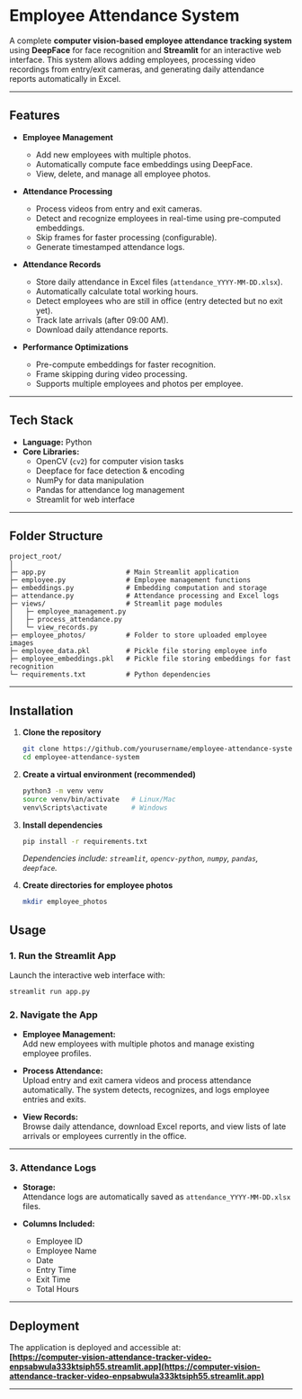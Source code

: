 # Employee Attendance System 

A complete **computer vision-based employee attendance tracking system** using **DeepFace** for face recognition and **Streamlit** for an interactive web interface. This system allows adding employees, processing video recordings from entry/exit cameras, and generating daily attendance reports automatically in Excel.

---

## Features

- **Employee Management**
  - Add new employees with multiple photos.
  - Automatically compute face embeddings using DeepFace.
  - View, delete, and manage all employee photos.

- **Attendance Processing**
  - Process videos from entry and exit cameras.
  - Detect and recognize employees in real-time using pre-computed embeddings.
  - Skip frames for faster processing (configurable).
  - Generate timestamped attendance logs.

- **Attendance Records**
  - Store daily attendance in Excel files (`attendance_YYYY-MM-DD.xlsx`).
  - Automatically calculate total working hours.
  - Detect employees who are still in office (entry detected but no exit yet).
  - Track late arrivals (after 09:00 AM).
  - Download daily attendance reports.

- **Performance Optimizations**
  - Pre-compute embeddings for faster recognition.
  - Frame skipping during video processing.
  - Supports multiple employees and photos per employee.

---


## Tech Stack

- **Language:** Python
- **Core Libraries:**
  - OpenCV (`cv2`) for computer vision tasks
  - Deepface for face detection & encoding
  - NumPy for data manipulation
  - Pandas for attendance log management
  - Streamlit for web interface


---


## Folder Structure

```
project_root/
│
├─ app.py                    # Main Streamlit application
├─ employee.py               # Employee management functions
├─ embeddings.py             # Embedding computation and storage
├─ attendance.py             # Attendance processing and Excel logs
├─ views/                    # Streamlit page modules
│   ├─ employee_management.py
│   ├─ process_attendance.py
│   └─ view_records.py
├─ employee_photos/          # Folder to store uploaded employee images
├─ employee_data.pkl         # Pickle file storing employee info
├─ employee_embeddings.pkl   # Pickle file storing embeddings for fast recognition
└─ requirements.txt          # Python dependencies
```

---

## Installation

1. **Clone the repository**
   ```bash
   git clone https://github.com/yourusername/employee-attendance-system.git
   cd employee-attendance-system
   ```

2. **Create a virtual environment (recommended)**
   ```bash
   python3 -m venv venv
   source venv/bin/activate   # Linux/Mac
   venv\Scripts\activate      # Windows
   ```

3. **Install dependencies**
   ```bash
   pip install -r requirements.txt
   ```
   _Dependencies include: `streamlit`, `opencv-python`, `numpy`, `pandas`, `deepface`._

4. **Create directories for employee photos**
   ```bash
   mkdir employee_photos
   ```
   
## Usage

### 1. Run the Streamlit App

Launch the interactive web interface with:
```bash
streamlit run app.py
```

### 2. Navigate the App

- **Employee Management:**  
  Add new employees with multiple photos and manage existing employee profiles.

- **Process Attendance:**  
  Upload entry and exit camera videos and process attendance automatically. The system detects, recognizes, and logs employee entries and exits.

- **View Records:**  
  Browse daily attendance, download Excel reports, and view lists of late arrivals or employees currently in the office.

---

### 3. Attendance Logs

- **Storage:**  
  Attendance logs are automatically saved as `attendance_YYYY-MM-DD.xlsx` files.

- **Columns Included:**  
  - Employee ID  
  - Employee Name  
  - Date  
  - Entry Time  
  - Exit Time  
  - Total Hours

---



## Deployment

The application is deployed and accessible at:  
**[https://computer-vision-attendance-tracker-video-enpsabwula333ktsiph55.streamlit.app](https://computer-vision-attendance-tracker-video-enpsabwula333ktsiph55.streamlit.app)**

---
